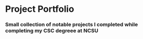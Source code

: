 # Project Portfolio

### Small collection of notable projects I completed while completing my CSC degreee at NCSU
